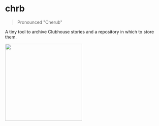 # chrb

> Pronounced "Cherub"

A tiny tool to archive Clubhouse stories and a repository in which to store them.

<img src='https://vignette.wikia.nocookie.net/ourgang/images/d/df/WiseOwl1.jpg/revision/latest?cb=20110218061344' width=250>
